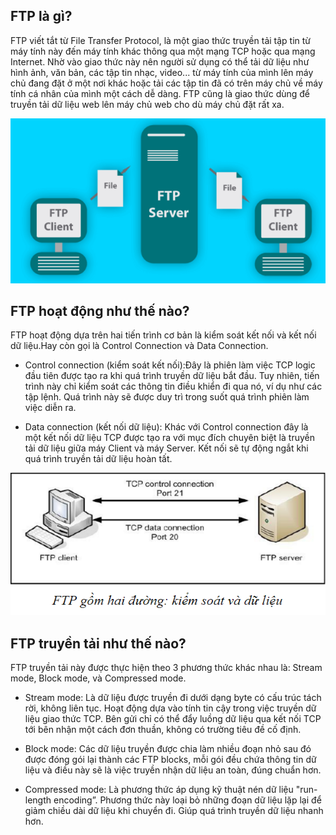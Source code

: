 ## FTP là gì?

FTP viết tắt từ File Transfer Protocol, là một giao thức truyền tải tập tin từ máy tính này đến máy tính khác thông qua một mạng TCP hoặc qua mạng Internet. Nhờ vào giao thức này nên người sử dụng có thể tải dữ liệu như hình ảnh, văn bản, các tập tin nhạc, video... từ máy tính của mình lên máy chủ đang đặt ở một nơi khác hoặc tải các tập tin đã có trên máy chủ về máy tính cá nhân của mình một cách dễ dàng. FTP cũng là giao thức dùng để truyền tải dữ liệu web lên máy chủ web cho dù máy chủ đặt rất xa.

![FTPiamge1](Image/FTPimage1.png)

## FTP hoạt động như thế nào?

FTP hoạt động dựa trên hai tiến trình cơ bản là kiểm soát kết nối và kết nối dữ liệu.Hay còn gọi là Control Connection và Data Connection.

- Control connection (kiểm soát kết nối):Đây là phiên làm việc TCP logic đầu tiên được tạo ra khi quá trình truyền dữ liệu bắt đầu. Tuy nhiên, tiến trình này chỉ kiểm soát các thông tin điều khiển đi qua nó, ví dụ như các tập lệnh. Quá trình này sẽ được duy trì trong suốt quá trình phiên làm việc diễn ra.

- Data connection (kết nối dữ liệu): Khác với Control connection đây là một kết nối dữ liệu TCP được tạo ra với mục đích chuyên biệt là truyền tải dữ liệu giữa máy Client và máy Server. Kết nối sẽ tự động ngắt khi quá trình truyền tải dữ liệu hoàn tất.

![FTPimage2](Image/FPTimage2.png)

## FTP truyền tải như thế nào?

FTP truyền tải này được thực hiện theo 3 phương thức khác nhau là: Stream mode, Block mode, và Compressed mode.

- Stream mode: Là dữ liệu được truyền đi dưới dạng byte có cấu trúc tách rời, không liên tục. Hoạt động dựa vào tính tin cậy trong việc truyền dữ liệu giao thức TCP. Bên gửi chỉ có thể đẩy luồng dữ liệu qua kết nối TCP tới bên nhận một cách đơn thuần, không có trường tiêu đề cố định.

- Block mode: Các dữ liệu truyền được chia làm nhiều đoạn nhỏ sau đó được đóng gói lại thành các FTP blocks, mỗi gói đều chứa thông tin dữ liệu và điều này sẽ là việc truyền nhận dữ liệu an toàn, đúng chuẩn hơn.

- Compressed mode: Là phương thức áp dụng kỹ thuật nén dữ liệu "run-length encoding”. Phương thức này loại bỏ những đoạn dữ liệu lặp lại để giảm chiều dài dữ liệu khi chuyển đi. Giúp quá trình truyền dữ liệu nhanh hơn.

